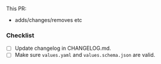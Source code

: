 <!--
Not all PRs will require all tests to be carried out. Delete where appropriate.
-->

This PR:

- adds/changes/removes etc


<!--
Changelog must always be updated.
-->

### Checklist

- [ ] Update changelog in CHANGELOG.md.
- [ ] Make sure `values.yaml` and `values.schema.json` are valid.
